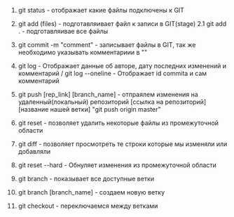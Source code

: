 1. git status - отображает какие файлы подключены к GIT
2. git add (files) - подготавляивает файл к записи в GIT(stage)
   2.1 git add . - подготавляивае все файлы
3. git commit -m "comment" - записывает файлы в GIT, так же необходимо указывать комментариии в ""
4. git log - Отображает данные об авторе, дату последних изменений и комментарий / git log --oneline - Отображает id commita и сам комментарий
5. git push [rep_link] [branch_name] - отпраялем изменения на удаленный(локальный) репозиторий [ссылка на репозиторий] [название нашей ветки] "git push origin master"

6. git reset - позволяет удалить некоторые файлы из промежуточной области

7. git diff - позволяет просмотреть те строки которые мы изменяли или добавляли

8. git reset --hard - Обнуляет изменения из промежуточной области

<!-- Ветки нужны чтобы разделять наш код -->

9. git branch - показывает все доступные ветки

10. git branch [branch_name] - создаем новую ветку

11. git checkout - переключаемся между ветками
